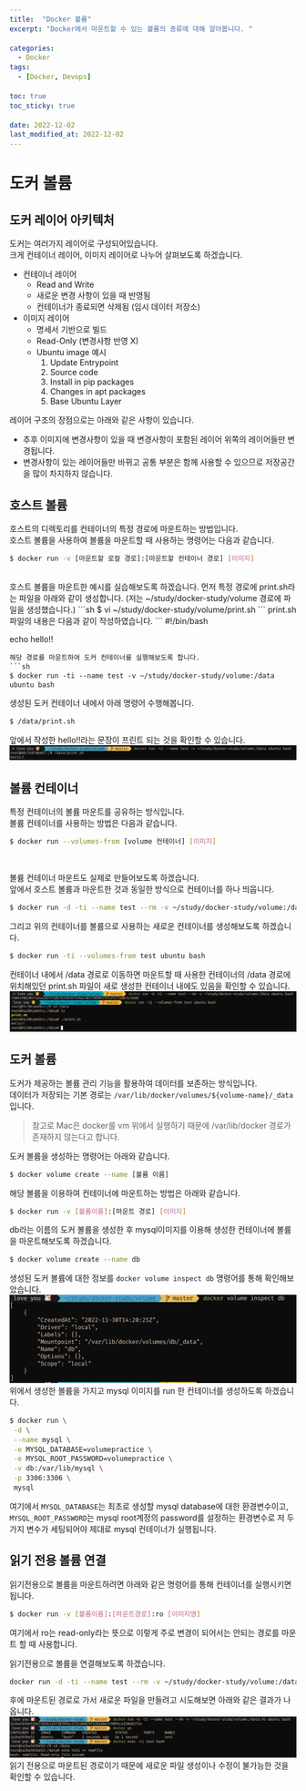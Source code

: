 ```yaml
---
title:  "Docker 볼륨"
excerpt: "Docker에서 마운트할 수 있는 볼륨의 종류에 대해 알아봅니다. "

categories:
  - Docker
tags:
  - [Docker, Devops]

toc: true
toc_sticky: true
 
date: 2022-12-02
last_modified_at: 2022-12-02
---
```


# 도커 볼륨

## 도커 레이어 아키텍처
도커는 여러가지 레이어로 구성되어있습니다.  
크게 컨테이너 레이어, 이미지 레이어로 나누어 살펴보도록 하겠습니다.  

- 컨테이너 레이어
    - Read and Write
    - 새로운 변경 사항이 있을 때 반영됨
    - 컨테이너가 종료되면 삭제됨 (임시 데이터 저장소)
- 이미지 레이어
    - 명세서 기반으로 빌드
    - Read-Only (변경사항 반영 X)
    - Ubuntu image 예시
        1. Update Entrypoint
        2. Source code
        3. Install in pip packages
        4. Changes in apt packages
        5. Base Ubuntu Layer

레이어 구조의 장점으로는 아래와 같은 사항이 있습니다.  
- 추후 이미지에 변경사항이 있을 때 변경사항이 포함된 레이어 위쪽의 레이어들만 변경됩니다.  
- 변경사항이 있는 레이어들만 바뀌고 공통 부분은 함께 사용할 수 있으므로 저장공간을 많이 차지하지 않습니다.  


## 호스트 볼륨
호스트의 디렉토리를 컨테이너의 특정 경로에 마운트하는 방법입니다.  
호스트 볼륨을 사용하여 볼륨을 마운트할 때 사용하는 명령어는 다음과 같습니다.    
```sh
$ docker run -v [마운트할 로컬 경로]:[마운트할 컨테이너 경로] [이미지]
```
<br>
호스트 볼륨을 마운트한 예시를 실습해보도록 하겠습니다.  
먼저 특정 경로에 print.sh라는 파일을 아래와 같이 생성합니다.  
(저는 ~/study/docker-study/volume 경로에 파일을 생성했습니다.)  
```sh
$ vi ~/study/docker-study/volume/print.sh
```
print.sh 파일의 내용은 다음과 같이 작성하였습니다.  
```
#!/bin/bash

echo hello!!
```
해당 경로를 마운트하여 도커 컨테이너를 실행해보도록 합니다.  
```sh
$ docker run -ti --name test -v ~/study/docker-study/volume:/data ubuntu bash
```
생성된 도커 컨테이너 내에서 아래 명령어 수행해봅니다. 
```sh
$ /data/print.sh
```
앞에서 작성한 hello!!라는 문장이 프린트 되는 것을 확인할 수 있습니다.   
![](/assets/img/2022-11/2022-11-30-docker_volume/hostmount.png)

## 볼륨 컨테이너
특정 컨테이너의 볼륨 마운트를 공유하는 방식입니다.     
볼륨 컨테이너를 사용하는 방법은 다음과 같습니다.  
```sh
$ docker run --volumes-from [volume 컨테이너] [이미지]
```
<br>   

볼륨 컨테이너 마운트도 실제로 만들어보도록 하겠습니다.  
앞에서 호스트 볼륨과 마운트한 것과 동일한 방식으로 컨테이너를 하나 띄웁니다.  
```sh
$ docker run -d -ti --name test --rm -v ~/study/docker-study/volume:/data ubuntu bash
```
그리고 위의 컨테이너를 볼륨으로 사용하는 새로운 컨테이너를 생성해보도록 하겠습니다.  
```sh
$ docker run -ti --volumes-from test ubuntu bash
```
컨테이너 내에서 /data 경로로 이동하면 마운트할 때 사용한 컨테이너의 /data 경로에 위치해있던 print.sh 파일이 새로 생성한 컨테이너 내에도 있음을 확인할 수 있습니다.   
![](/assets/img/2022-11/2022-11-30-docker_volume/volumes-from.png)

## 도커 볼륨
도커가 제공하는 볼륨 관리 기능을 활용하여 데이터를 보존하는 방식입니다.  
데이터가 저장되는 기본 경로는 `/var/lib/docker/volumes/${volume-name}/_data` 입니다.  
> 참고로 Mac은 docker를 vm 위에서 실행하기 때문에 /var/lib/docker 경로가 존재하지 않는다고 합니다.  

도커 볼륨을 생성하는 명령어는 아래와 같습니다.  
```sh
$ docker volume create --name [볼륨 이름]
```
해당 볼륨을 이용하여 컨테이너에 마운트하는 방법은 아래와 같습니다.  
```sh
$ docker run -v [볼륨이름]:[마운트 경로] [이미지]
```

db라는 이름의 도커 볼륨을 생성한 후 mysql이미지를 이용해 생성한 컨테이너에 볼륨을 마운트해보도록 하겠습니다.  
```sh
$ docker volume create --name db
```
생성된 도커 볼륨에 대한 정보를 `docker volume inspect db` 명령어를 통해 확인해보았습니다.  
![](/assets/img/2022-11/2022-11-30-docker_volume/docker_volume_inspect.png)
위에서 생성한 볼륨을 가지고 mysql 이미지를 run 한 컨테이너를 생성하도록 하겠습니다.  
```sh
$ docker run \
 -d \
 --name mysql \
 -e MYSQL_DATABASE=volumepractice \
 -e MYSQL_ROOT_PASSWORD=volumepractice \
 -v db:/var/lib/mysql \
 -p 3306:3306 \
 mysql
```
여기에서 `MYSQL_DATABASE`는 최초로 생성할 mysql database에 대한 환경변수이고, `MYSQL_ROOT_PASSWORD`는 mysql root계정의 password를 설정하는 환경변수로 저 두가지 변수가 세팅되어야 제대로 mysql 컨테이너가 실행됩니다.  


## 읽기 전용 볼륨 연결
읽기전용으로 볼륨을 마운트하려면 아래와 같은 명령어를 통해 컨테이너를 실행시키면 됩니다.  
```sh
$ docker run -v [볼륨이름]:[마운트경로]:ro [이미지명]
```
여기에서 ro는 read-only라는 뜻으로 이렇게 주로 변경이 되어서는 안되는 경로를 마운트 할 때 사용합니다.  

읽기전용으로 볼륨을 연결해보도록 하겠습니다.  
```sh
docker run -d -ti --name test --rm -v ~/study/docker-study/volume:/data:ro ubuntu bash
```
후에 마운트된 경로로 가서 새로운 파일을 만들려고 시도해보면 아래와 같은 결과가 나옵니다.  
![](/assets/img/2022-11/2022-11-30-docker_volume/mount_read_only.png)
읽기 전용으로 마운트된 경로이기 때문에 새로운 파일 생성이나 수정이 불가능한 것을 확인할 수 있습니다.  